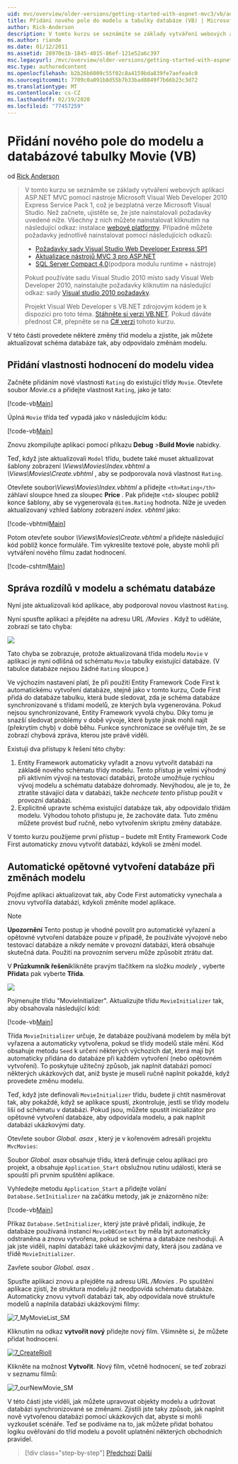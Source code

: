 ```yaml
---
uid: mvc/overview/older-versions/getting-started-with-aspnet-mvc3/vb/adding-a-new-field
title: Přidání nového pole do modelu a tabulky databáze (VB) | Microsoft Docs
author: Rick-Anderson
description: V tomto kurzu se seznámíte se základy vytváření webových aplikací ASP.NET MVC pomocí nástroje Microsoft Visual Web Developer 2010 Express Service Pack 1, který je...
ms.author: riande
ms.date: 01/12/2011
ms.assetid: 28970e1b-1845-4015-86ef-121e52a6c397
msc.legacyurl: /mvc/overview/older-versions/getting-started-with-aspnet-mvc3/vb/adding-a-new-field
msc.type: authoredcontent
ms.openlocfilehash: b2b26b6009c55f02c8a4159bda839fe7aefea4c0
ms.sourcegitcommit: 7709c0a091b8d55b7b33bad8849f7b66b23c3d72
ms.translationtype: MT
ms.contentlocale: cs-CZ
ms.lasthandoff: 02/19/2020
ms.locfileid: "77457259"
---
```

# <a name="adding-a-new-field-to-the-movie-model-and-database-table-vb"></a>Přidání nového pole do modelu a databázové tabulky Movie (VB)

od [Rick Anderson](https://twitter.com/RickAndMSFT)

> V tomto kurzu se seznámíte se základy vytváření webových aplikací ASP.NET MVC pomocí nástroje Microsoft Visual Web Developer 2010 Express Service Pack 1, což je bezplatná verze Microsoft Visual Studio. Než začnete, ujistěte se, že jste nainstalovali požadavky uvedené níže. Všechny z nich můžete nainstalovat kliknutím na následující odkaz: instalace [webové platformy](https://www.microsoft.com/web/gallery/install.aspx?appid=VWD2010SP1Pack). Případně můžete požadavky jednotlivě nainstalovat pomocí následujících odkazů:
> 
> - [Požadavky sady Visual Studio Web Developer Express SP1](https://www.microsoft.com/web/gallery/install.aspx?appid=VWD2010SP1Pack)
> - [Aktualizace nástrojů MVC 3 pro ASP.NET](https://www.microsoft.com/web/gallery/install.aspx?appsxml=&amp;appid=MVC3)
> - [SQL Server Compact 4,0](https://www.microsoft.com/web/gallery/install.aspx?appid=SQLCE;SQLCEVSTools_4_0)(podpora modulu runtime + nástroje)
> 
> Pokud používáte sadu Visual Studio 2010 místo sady Visual Web Developer 2010, nainstalujte požadavky kliknutím na následující odkaz: sady [Visual studio 2010 požadavky](https://www.microsoft.com/web/gallery/install.aspx?appsxml=&amp;appid=VS2010SP1Pack).
> 
> Projekt Visual Web Developer s VB.NET zdrojovým kódem je k dispozici pro toto téma. [Stáhněte si verzi VB.NET](https://code.msdn.microsoft.com/Introduction-to-MVC-3-10d1b098). Pokud dáváte přednost C#, přepněte se na [ C# verzi](../cs/adding-a-new-field.md) tohoto kurzu.

V této části provedete některé změny tříd modelu a zjistíte, jak můžete aktualizovat schéma databáze tak, aby odpovídalo změnám modelu.

## <a name="adding-a-rating-property-to-the-movie-model"></a>Přidání vlastnosti hodnocení do modelu videa

Začněte přidáním nové vlastnosti `Rating` do existující třídy `Movie`. Otevřete soubor *Movie.cs* a přidejte vlastnost `Rating`, jako je tato:

[!code-vb[Main](adding-a-new-field/samples/sample1.vb)]

Úplná `Movie` třída teď vypadá jako v následujícím kódu:

[!code-vb[Main](adding-a-new-field/samples/sample2.vb)]

Znovu zkompilujte aplikaci pomocí příkazu **Debug** &gt;**Build Movie** nabídky.

Teď, když jste aktualizovali `Model` třídu, budete také muset aktualizovat šablony zobrazení *\Views\Movies\Index.vbhtml* a *\Views\Movies\Create.vbhtml* , aby se podporovala nová vlastnost `Rating`.

Otevřete soubor<em>\Views\Movies\Index.vbhtml</em> a přidejte `<th>Rating</th>` záhlaví sloupce hned za sloupec <strong>Price</strong> . Pak přidejte `<td>` sloupec poblíž konce šablony, aby se vygenerovala `@item.Rating` hodnota. Níže je uveden aktualizovaný vzhled šablony zobrazení <em>index. vbhtml</em> jako:

[!code-vbhtml[Main](adding-a-new-field/samples/sample3.vbhtml)]

Potom otevřete soubor *\Views\Movies\Create.vbhtml* a přidejte následující kód poblíž konce formuláře. Tím vykreslíte textové pole, abyste mohli při vytváření nového filmu zadat hodnocení.

[!code-cshtml[Main](adding-a-new-field/samples/sample4.cshtml)]

## <a name="managing-model-and-database-schema-differences"></a>Správa rozdílů v modelu a schématu databáze

Nyní jste aktualizovali kód aplikace, aby podporoval novou vlastnost `Rating`.

Nyní spusťte aplikaci a přejděte na adresu URL */Movies* . Když to uděláte, zobrazí se tato chyba:

![](adding-a-new-field/_static/image1.png)

Tato chyba se zobrazuje, protože aktualizovaná třída modelu `Movie` v aplikaci je nyní odlišná od schématu `Movie` tabulky existující databáze. (V tabulce databáze nejsou žádné `Rating` sloupce.)

Ve výchozím nastavení platí, že při použití Entity Framework Code First k automatickému vytvoření databáze, stejně jako v tomto kurzu, Code First přidá do databáze tabulku, která bude sledovat, zda je schéma databáze synchronizované s třídami modelů, ze kterých byla vygenerována. Pokud nejsou synchronizované, Entity Framework vyvolá chybu. Díky tomu je snazší sledovat problémy v době vývoje, které byste jinak mohli najít (překrytím chyb) v době běhu. Funkce synchronizace se ověřuje tím, že se zobrazí chybová zpráva, kterou jste právě viděli.

Existují dva přístupy k řešení této chyby:

1. Entity Framework automaticky vyřadit a znovu vytvořit databázi na základě nového schématu třídy modelu. Tento přístup je velmi výhodný při aktivním vývoji na testovací databázi, protože umožňuje rychlou vývoj modelu a schématu databáze dohromady. Nevýhodou, ale je to, že ztratíte stávající data v databázi, takže *nechcete tento* přístup použít v provozní databázi.
2. Explicitně upravte schéma existující databáze tak, aby odpovídalo třídám modelu. Výhodou tohoto přístupu je, že zachováte data. Tuto změnu můžete provést buď ručně, nebo vytvořením skriptu změny databáze.

V tomto kurzu použijeme první přístup – budete mít Entity Framework Code First automaticky znovu vytvořit databázi, kdykoli se změní model.

## <a name="automatically-re-creating-the-database-on-model-changes"></a>Automatické opětovné vytvoření databáze při změnách modelu

Pojďme aplikaci aktualizovat tak, aby Code First automaticky vynechala a znovu vytvořila databázi, kdykoli změníte model aplikace.

> [!NOTE] 
> 
> **Upozornění** Tento postup je vhodné povolit pro automatické vyřazení a opětovné vytvoření databáze pouze v případě, že používáte vývojové nebo testovací databáze a *nikdy* nemáte v provozní databázi, která obsahuje skutečná data. Použití na provozním serveru může způsobit ztrátu dat.

V **Průzkumník řešení**klikněte pravým tlačítkem na složku *modely* , vyberte **Přidat**a pak vyberte **Třída**.

![](adding-a-new-field/_static/image2.png)

Pojmenujte třídu &quot;MovieInitializer&quot;. Aktualizujte třídu `MovieInitializer` tak, aby obsahovala následující kód:

[!code-vb[Main](adding-a-new-field/samples/sample5.vb)]

Třída `MovieInitializer` určuje, že databáze používaná modelem by měla být vyřazena a automaticky vytvořena, pokud se třídy modelů stále mění. Kód obsahuje metodu `Seed` k určení některých výchozích dat, která mají být automaticky přidána do databáze při každém vytvoření (nebo opětovném vytvoření). To poskytuje užitečný způsob, jak naplnit databázi pomocí některých ukázkových dat, aniž byste je museli ručně naplnit pokaždé, když provedete změnu modelu.

Teď, když jste definovali `MovieInitializer` třídu, budete ji chtít nasměrovat tak, aby pokaždé, když se aplikace spustí, zkontroluje, jestli se třídy modelu liší od schématu v databázi. Pokud jsou, můžete spustit inicializátor pro opětovné vytvoření databáze, aby odpovídala modelu, a pak naplnit databázi ukázkovými daty.

Otevřete soubor *Global. asax* , který je v kořenovém adresáři projektu `MvcMovies`:

Soubor *Global. asax* obsahuje třídu, která definuje celou aplikaci pro projekt, a obsahuje `Application_Start` obslužnou rutinu události, která se spouští při prvním spuštění aplikace.

Vyhledejte metodu `Application_Start` a přidejte volání `Database.SetInitializer` na začátku metody, jak je znázorněno níže:

[!code-vb[Main](adding-a-new-field/samples/sample6.vb)]

Příkaz `Database.SetInitializer`, který jste právě přidali, indikuje, že databáze používaná instancí `MovieDBContext` by měla být automaticky odstraněna a znovu vytvořena, pokud se schéma a databáze neshodují. A jak jste viděli, naplní databázi také ukázkovými daty, která jsou zadána ve třídě `MovieInitializer`.

Zavřete soubor *Global. asax* .

Spusťte aplikaci znovu a přejděte na adresu URL */Movies* . Po spuštění aplikace zjistí, že struktura modelu již neodpovídá schématu databáze. Automaticky znovu vytvoří databázi tak, aby odpovídala nové struktuře modelů a naplnila databázi ukázkovými filmy:

![7_MyMovieList_SM](adding-a-new-field/_static/image3.png)

Kliknutím na odkaz **vytvořit nový** přidejte nový film. Všimněte si, že můžete přidat hodnocení.

[![7_CreateRioII](adding-a-new-field/_static/image5.png)](adding-a-new-field/_static/image4.png)

Klikněte na možnost **Vytvořit**. Nový film, včetně hodnocení, se teď zobrazí v seznamu filmů:

![7_ourNewMovie_SM](adding-a-new-field/_static/image6.png)

V této části jste viděli, jak můžete upravovat objekty modelu a udržovat databázi synchronizované se změnami. Zjistili jste taky způsob, jak naplnit nově vytvořenou databázi pomocí ukázkových dat, abyste si mohli vyzkoušet scénáře. Teď se podíváme na to, jak můžete přidat bohatou logiku ověřování do tříd modelu a povolit uplatnění některých obchodních pravidel.

> [!div class="step-by-step"]
> [Předchozí](examining-the-edit-methods-and-edit-view.md)
> [Další](adding-validation-to-the-model.md)
